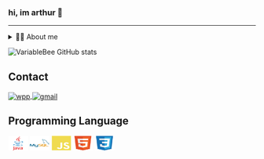 ### hi, im arthur 👋
---
<!-- sobre mim-->
<details>
  <summary>👨‍💻 About me</summary>
  - 💬 I am 20 years old, currently living in Brazil. I have experience with Java, JavaScript, MySql and PHP.
  - ✨ I'm currently studying computer science. I'm a very creative person and I enjoy new challenges.
</sumary>
</details>

<!-- github stats -->
![VariableBee GitHub stats](https://github-readme-stats.vercel.app/api?username=arthurbazzz&show_icons=true&theme=gotham)

<!-- contato -->
## Contact
<div style = "flex-basis: 48%;">
<a href = "https://api.whatsapp.com/send/?phone=5531991720098&text&type=phone_number&app_absent=0" target = "_blank">
   <img align="center" alt="wpp" height="50" width="50" src="https://cdn-icons-png.flaticon.com/512/3670/3670051.png">
</a>

<a href = "arthurbazzz@gmail.com" target = "_blank">
   <img align="center" alt="gmail" height="50" width="50" src="https://cdn-icons-png.flaticon.com/512/281/281769.png">
</a>
</div>

<!-- icones -->
## Programming Language 
<div style = "flex-basis: 48%;">
 <img align="center" alt="java" height="30" width="40" src="https://raw.githubusercontent.com/devicons/devicon/master/icons/java/java-original-wordmark.svg">
 <img align="center" alt="sql" height="30" width="40" src="https://raw.githubusercontent.com/devicons/devicon/master/icons/mysql/mysql-original-wordmark.svg">
 <img align="center" alt="Js" height="30" width="40" src="https://raw.githubusercontent.com/devicons/devicon/master/icons/javascript/javascript-plain.svg">
 <img align="center" alt="HTML" height="30" width="40" src="https://raw.githubusercontent.com/devicons/devicon/master/icons/html5/html5-original.svg">
 <img align="center" alt="CSS" height="30" width="40" src="https://raw.githubusercontent.com/devicons/devicon/master/icons/css3/css3-original.svg">
</div>


